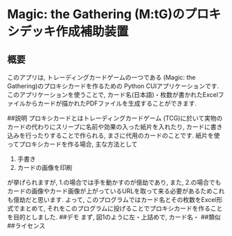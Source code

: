 Magic: the Gathering (M:tG)のプロキシデッキ作成補助装置
====
## 概要
このアプリは, トレーディングカードゲームの一つである (Magic: the Gathering)のプロキシカードを作るための Python CUIアプリケーションです. このアプリケーションを使うことで, カード名(日本語)・枚数が書かれたExcelファイルからカードが描かれたPDFファイルを生成することができます.

##説明
プロキシカードとはトレーディングカードゲーム (TCG)に於いて実物のカードの代わりにスリーブに名前や効果の入った紙片を入れたり, カードに書き込みを行ったりすることで作られる, まさに代用のカードのことです. 紙片を使ってプロキシカードを作る場合, 主な方法として
1. 手書き
2. カードの画像を印刷

が挙げられますが, 1.の場合では手を動かすのが億劫であり, また, 2.の場合でもカードの画像やカード画像が上がっているURLを取って来る必要があるためこれも億劫だと思います. よって, このプログラムではカード名とその枚数をExcel形式でまとめて, それをこのプログラムに投げることでプロキシカードを作ることを目的としました. 
##デモ
まず, 図1のように左・上詰めで, カード名・
##類似
##ライセンス
